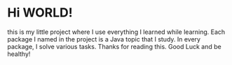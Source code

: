 # Hi WORLD!
this is my little project where I use everything I learned while learning. 
Each package I named in the project is a Java topic that I study. 
In  every package, I solve various tasks. 
Thanks for reading this. Good Luck and be healthy!
